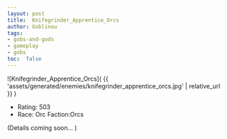```yaml
---
layout: post
title:  Knifegrinder_Apprentice_Orcs
author: Goblinou
tags:
- gobs-and-gods
- gameplay
- gobs
toc:  false
---
```


![Knifegrinder_Apprentice_Orcs]( {{ 'assets/generated/enemies/knifegrinder_apprentice_orcs.jpg' | relative_url }} )
- Rating: 503
- Race: Orc  Faction:Orcs

(Details coming soon... )